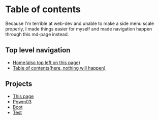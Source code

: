 # Table of contents

Because I'm terrible at web-dev and unable to make a side menu scale properly,
I made things easier for myself and made navigation happen through this md-page instead.

## Top level navigation

- [Home(also top left on this page)](/)
- [Table of contents(here, nothing will happen)](/table-of-contents)

## Projects

- [This page](/meta)
- [Pgwm03](/pgwm03)
- [Boot](/boot)
- [Test](/test)